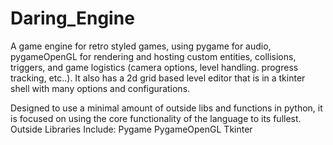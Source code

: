 # Daring_Engine
A game engine for retro styled games, using pygame for audio,  pygameOpenGL for rendering and hosting custom entities, collisions, triggers, and game logistics (camera options, level handling. progress tracking, etc..).  It also has a 2d grid based level editor that is in a tkinter shell with many options and configurations.

Designed to use a minimal amount of outside libs and functions in python, it is focused on using the core functionality of the language to its fullest.
Outside Libraries Include:
  Pygame
  PygameOpenGL
  Tkinter
